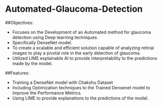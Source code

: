 # Automated-Glaucoma-Detection

##Objectives:
  * Focuses on the Development of an Automated method for glaucoma detection using Deep learning techniques.
  * Specifically DenseNet model.
  * To create a scalable and efficient solution capable of analyzing retinal images to play a pivotal role in the early detection of glaucoma.
  * Utilized LIME explainable AI to provide interpretability to the predictions made by the model.

##Features:
  * Training a DenseNet model with Chakshu Dataset
  * Including Optimization techniques to the Trained Densenet model to improve the Performance Metrics.
  * Using LIME to provide explanations to the predictions of the model. 
